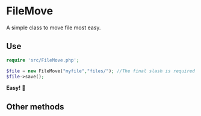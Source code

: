 # FileMove
A simple class to move file most easy.

## Use

```php
require 'src/FileMove.php';

$file = new FileMove("myfile","files/"); //The final slash is required
$file->save();
```
**Easy!** :tada:

## Other methods

